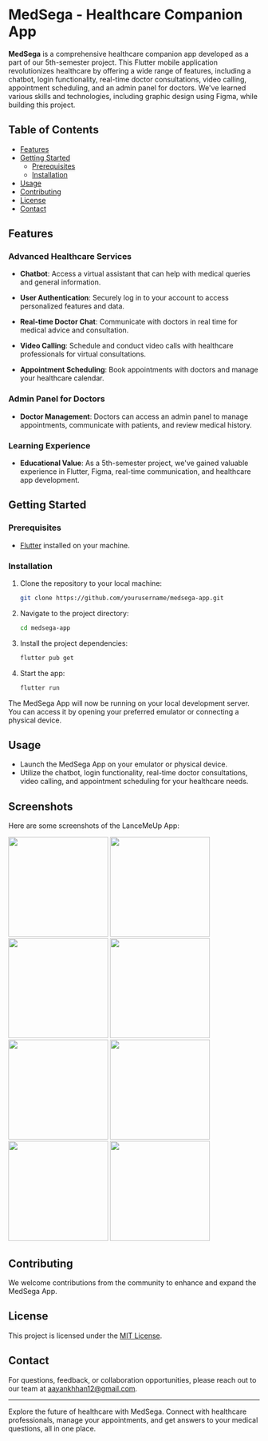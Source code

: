 # MedSega - Healthcare Companion App

**MedSega** is a comprehensive healthcare companion app developed as a part of our 5th-semester project. This Flutter mobile application revolutionizes healthcare by offering a wide range of features, including a chatbot, login functionality, real-time doctor consultations, video calling, appointment scheduling, and an admin panel for doctors. We've learned various skills and technologies, including graphic design using Figma, while building this project.

## Table of Contents

- [Features](#features)
- [Getting Started](#getting-started)
  - [Prerequisites](#prerequisites)
  - [Installation](#installation)
- [Usage](#usage)
- [Contributing](#contributing)
- [License](#license)
- [Contact](#contact)

## Features

### Advanced Healthcare Services

- **Chatbot**: Access a virtual assistant that can help with medical queries and general information.

- **User Authentication**: Securely log in to your account to access personalized features and data.

- **Real-time Doctor Chat**: Communicate with doctors in real time for medical advice and consultation.

- **Video Calling**: Schedule and conduct video calls with healthcare professionals for virtual consultations.

- **Appointment Scheduling**: Book appointments with doctors and manage your healthcare calendar.

### Admin Panel for Doctors

- **Doctor Management**: Doctors can access an admin panel to manage appointments, communicate with patients, and review medical history.

### Learning Experience

- **Educational Value**: As a 5th-semester project, we've gained valuable experience in Flutter, Figma, real-time communication, and healthcare app development.

## Getting Started

### Prerequisites

- [Flutter](https://flutter.dev/) installed on your machine.

### Installation

1. Clone the repository to your local machine:

   ```bash
   git clone https://github.com/yourusername/medsega-app.git
   ```

2. Navigate to the project directory:

   ```bash
   cd medsega-app
   ```

3. Install the project dependencies:

   ```bash
   flutter pub get
   ```

4. Start the app:

   ```bash
   flutter run
   ```

The MedSega App will now be running on your local development server. You can access it by opening your preferred emulator or connecting a physical device.

## Usage

- Launch the MedSega App on your emulator or physical device.
- Utilize the chatbot, login functionality, real-time doctor consultations, video calling, and appointment scheduling for your healthcare needs.

## Screenshots

Here are some screenshots of the LanceMeUp App:

<img src="https://github.com/Ab-Aayan/medsega/assets/93578138/1b6c9593-3d76-448b-8efd-0b3cc0101284" width="200">
<img src="https://github.com/Ab-Aayan/medsega/assets/93578138/07f16668-af1d-4bdc-a342-48995905d1c9" width="200">
<img src="https://github.com/Ab-Aayan/medsega/assets/93578138/b8717486-0a89-4d48-9cde-950c32a2cb00" width="200">
<img src="https://github.com/Ab-Aayan/medsega/assets/93578138/75aefe45-5b70-425a-a470-bf7d3cf62843" width="200">
<img src="https://github.com/Ab-Aayan/medsega/assets/93578138/589b8dc2-ec86-48bd-98e3-b0d5e8977b43" width="200">
<img src="https://github.com/Ab-Aayan/medsega/assets/93578138/2cdb3bc1-960c-4c8d-8260-786cdd6f14fc" width="200">
<img src="https://github.com/Ab-Aayan/medsega/assets/93578138/104e99df-3608-40a9-ab28-134b19d0b9f2" width="200">
<img src="https://github.com/Ab-Aayan/medsega/assets/93578138/92b8b010-40cc-4827-a680-3f9fdb515934" width="200">


## Contributing

We welcome contributions from the community to enhance and expand the MedSega App.

## License

This project is licensed under the [MIT License](LICENSE).

## Contact

For questions, feedback, or collaboration opportunities, please reach out to our team at [aayankhhan12@gmail.com](mailto:aayankhhan12@gmail.com).

---

Explore the future of healthcare with MedSega. Connect with healthcare professionals, manage your appointments, and get answers to your medical questions, all in one place.
